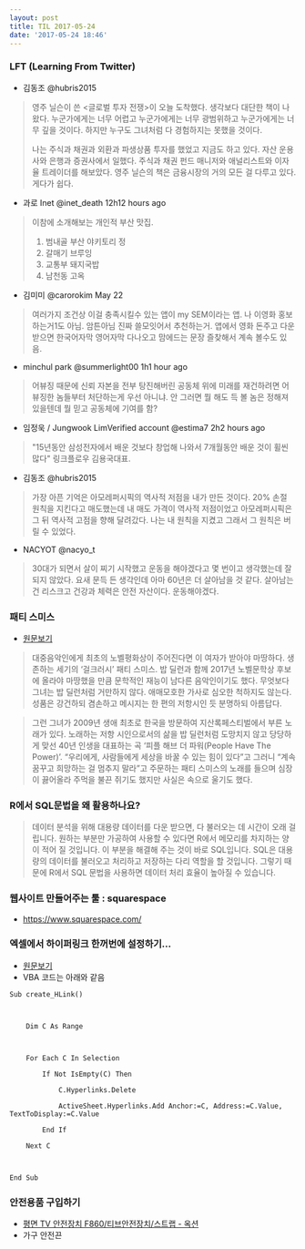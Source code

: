 ```yaml
---
layout: post
title: TIL 2017-05-24
date: '2017-05-24 18:46'
---
```


### LFT (Learning From Twitter)

* 김동조‏ @hubris2015
> 영주 닐슨이 쓴 <글로벌 투자 전쟁>이 오늘 도착했다. 생각보다 대단한 책이 나왔다. 누군가에게는 너무 어렵고 누군가에게는 너무 광범위하고 누군가에게는 너무 깊을 것이다. 하지만 누구도 그녀처럼 다 경험하지는 못했을 것이다.  
>
> 나는 주식과 채권과 외환과 파생상품 투자를 했었고 지금도 하고 있다. 자산 운용사와 은행과 증권사에서 일했다. 주식과 채권 펀드 매니저와 애널리스트와 이자율 트레이더를 해보았다. 영주 닐슨의 책은 금융시장의 거의 모든 걸 다루고 있다. 게다가 쉽다.


* 과로 Inet‏ @inet_death  12h12 hours ago
> 이참에 소개해보는 개인적 부산 맛집.  
> 1. 범내골 부산 야키토리 정
> 2. 갈매기 브루잉
> 3. 교통부 돼지국밥
> 4. 남천동 고옥


* 김미미‏ @carorokim  May 22
> 여러가지 조건상 이걸 충족시킬수 있는 앱이 my SEM이라는 앱. 나 이영화 홍보하는거1도 아님. 암튼아님 진짜 쓸모잇어서 추천하는거. 앱에서 영화 돈주고 다운받으면 한국어자막 영어자막 다나오고 맘에드는 문장 즐찾해서 계속 볼수도 있음.


* minchul park‏ @summerlight00  1h1 hour ago
> 어뷰징 때문에 신뢰 자본을 전부 탕진해버린 공동체 위에 미래를 재건하려면 어뷰징한 놈들부터 처단하는게 우선 아니냐. 안 그러면 뭘 해도 득 볼 놈은 정해져 있을텐데 뭘 믿고 공동체에 기여를 함?

* 임정욱 / Jungwook Lim‏Verified account @estima7  2h2 hours ago
> "15년동안 삼성전자에서 배운 것보다 창업해 나와서 7개월동안 배운 것이 휠씬 많다" 링크플로우 김용국대표.


* 김동조‏ @hubris2015
> 가장 아픈 기억은 아모레퍼시픽의 역사적 저점을 내가 만든 것이다. 20% 손절 원칙을 지킨다고 매도했는데 내 매도 가격이 역사적 저점이었고 아모레퍼시픽은 그 뒤 역사적 고점을 향해 달려갔다. 나는 내 원칙을 지켰고 그래서 그 원칙은 버릴 수 있었다.

* NACYOT‏ @nacyo_t
> 30대가 되면서 살이 찌기 시작했고 운동을 해야겠다고 몇 번이고 생각했는데 잘 되지 않았다. 요새 문득 든 생각인데 아마 60년은 더 살아남을 것 같다. 살아남는 건 리스크고 건강과 체력은 안전 자산이다. 운동해야겠다.



### 패티 스미스
* [원문보기](https://goo.gl/sfmH7g)

> 대중음악인에게 최초의 노벨평화상이 주어진다면 이 여자가 받아야 마땅하다. 생존하는 세기의 ‘걸크러시’ 패티 스미스. 밥 딜런과 함께 2017년 노벨문학상 후보에 올라야 마땅했을 만큼 문학적인 재능이 남다른 음악인이기도 했다. 무엇보다 그녀는 밥 딜런처럼 거만하지 않다. 애매모호한 가사로 심오한 척하지도 않는다. 성품은 강건하되 겸손하고 메시지는 한 편의 저항시인 듯 분명하되 아름답다.

> 그런 그녀가 2009년 생애 최초로 한국을 방문하여 지산록페스티벌에서 부른 노래가 있다. 노래하는 저항 시인으로서의 삶을 밥 딜런처럼 도망치지 않고 당당하게 맞선 40년 인생을 대표하는 곡 ‘피플 해브 더 파워(People Have The Power)’. “우리에게, 사람들에게 세상을 바꿀 수 있는 힘이 있다”고 그러니 “계속 꿈꾸고 희망하는 걸 멈추지 말라”고 주문하는 패티 스미스의 노래를 들으며 심장이 끓어올라 주먹을 불끈 쥐기도 했지만 사실은 속으로 울기도 했다.


### R에서 SQL문법을 왜 활용하나요?
> 데이터 분석을 위해 대용량 데이터를 다운 받으면, 다 불러오는 데 시간이 오래 걸립니다. 원하는 부분만 가공하여 사용할 수 있다면 R에서 메모리를 차지하는 양이 적어 질 것입니다. 이 부분을 해결해 주는 것이 바로 SQL입니다. SQL은 대용량의 데이터를 불러오고 처리하고 저장하는 다리 역할을 할 것입니다. 그렇기 때문에 R에서 SQL 문법을 사용하면 데이터 처리 효율이 높아질 수 있습니다.


### 웹사이트 만들어주는 툴 :  squarespace
* https://www.squarespace.com/


### 엑셀에서 하이퍼링크 한꺼번에 설정하기...
* [원문보기](http://prolite.tistory.com/182)
* VBA 코드는 아래와 같음

```
Sub create_HLink()



    Dim C As Range



    For Each C In Selection

        If Not IsEmpty(C) Then

            C.Hyperlinks.Delete

            ActiveSheet.Hyperlinks.Add Anchor:=C, Address:=C.Value, TextToDisplay:=C.Value

        End If

    Next C



End Sub
```


### 안전용품 구입하기
* [평면 TV 안전장치 F860/티브안전장치/스트랩 - 옥션](http://itempage3.auction.co.kr/DetailView.aspx?itemno=B360949599)
* 가구 안전끈
